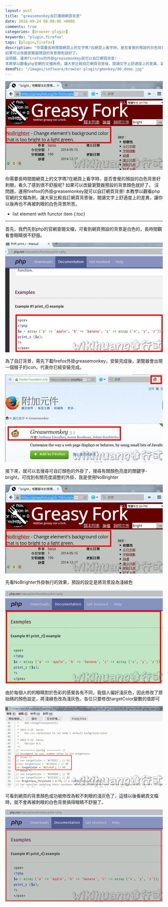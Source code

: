 ```yaml
---
layout: post
title: "greasemonkey自訂護眼網頁背景"
date: 2016-09-24 08:00:00 +0800
comments: true
categories: [browser-plugin]
keywords: "plugin,firefox"
tags: [plugin,firefox]
description: "你需要長時間閱網頁上的文字嗎?在網頁上看字時，是否會覺的預設的白色背景好刺眼，看久了感到很不舒服呢?
如果可以改變瀏覽器預設的背景顏色就好了。
沒問題，運用firefox的外掛greasemonkey就可以自訂網頁背景!
本教學以觀看php官網的文檔為例，讓大家比較自訂網頁背景後，閱讀文字上舒適度上的差異，讓你以後再也不再被刺眼的白色背景所苦。"
demoPic: "/images/software/browser-plugin/gmonkey/00_demo.jpg"
---
```

<div id="intro">
    <img src="/images/software/browser-plugin/gmonkey/00_demo.jpg" class="demo_img" alt="你需要長時間閱網頁上的文字嗎?在網頁上看字時，是否會覺的預設的白色背景好刺眼，看久了感到很不舒服呢?
如果可以改變瀏覽器預設的背景顏色就好了。
沒問題，運用firefox的外掛greasemonkey就可以自訂網頁背景!
本教學以觀看php官網的文檔為例，讓大家比較自訂網頁背景後，閱讀文字上舒適度上的差異，讓你以後再也不再被刺眼的白色背景所苦。">
    <p>你需要長時間閱網頁上的文字嗎?在網頁上看字時，是否會覺的預設的白色背景好刺眼，看久了感到很不舒服呢?
如果可以改變瀏覽器預設的背景顏色就好了。
沒問題，運用firefox的外掛greasemonkey就可以自訂網頁背景!
本教學以觀看php官網的文檔為例，讓大家比較自訂網頁背景後，閱讀文字上舒適度上的差異，讓你以後再也不再被刺眼的白色背景所苦。</p>
</div>
<!--more-->

* list element with functor item
{:toc}
<hr />




<p>首先，我們先到php的官網查閱文檔，可看到網頁預設的背景是白色的，長時間觀看會眼睛很不舒服。</p>
<img src="/images/software/browser-plugin/gmonkey/gmonkey (1).jpg" alt="/images/software/browser-plugin/gmonkey/gmonkey (1).jpg"/>




<p>為了自訂背景，需先下載firefox外掛greasemonkey，安裝完成後，瀏覽器會出現一個猴子的icon，代表你已經安裝完成。</p>
<img src="/images/software/browser-plugin/gmonkey/gmonkey (2).jpg" alt="/images/software/browser-plugin/gmonkey/gmonkey (2).jpg"/>




<p>接下來，就可以去搜尋可自訂顏色的外掛了，搜尋有關顏色亮度的關鍵字-bright，可找到有關亮度調整的外掛，我是使用NoBrighter</p>
<img src="/images/software/browser-plugin/gmonkey/gmonkey (3).jpg" alt="/images/software/browser-plugin/gmonkey/gmonkey (3).jpg"/>




<p>先看NoBrighter外掛執行的效果，預設的設定是將背景設為淺綠色</p>
<img src="/images/software/browser-plugin/gmonkey/gmonkey (4).jpg" alt="/images/software/browser-plugin/gmonkey/gmonkey (4).jpg"/>




<p>由於每個人的的眼睛對於色彩的感覺各有不同，我個人偏好淺灰色，因此修改了原始碼的顏色設定，將淺綠色改為淺灰色，各位只要修改targetColor變數的值即可</p>
<img src="/images/software/browser-plugin/gmonkey/gmonkey (5).jpg" alt="/images/software/browser-plugin/gmonkey/gmonkey (5).jpg"/>




<p>可看到網頁的背景顏色成功被修改為較不刺眼的淺灰色了，這樣以後看網頁文檔時，就不會再被刺眼的白色背景搞得眼睛不舒服了。</p>
<img src="/images/software/browser-plugin/gmonkey/gmonkey (6).jpg" alt="/images/software/browser-plugin/gmonkey/gmonkey (6).jpg"/>


